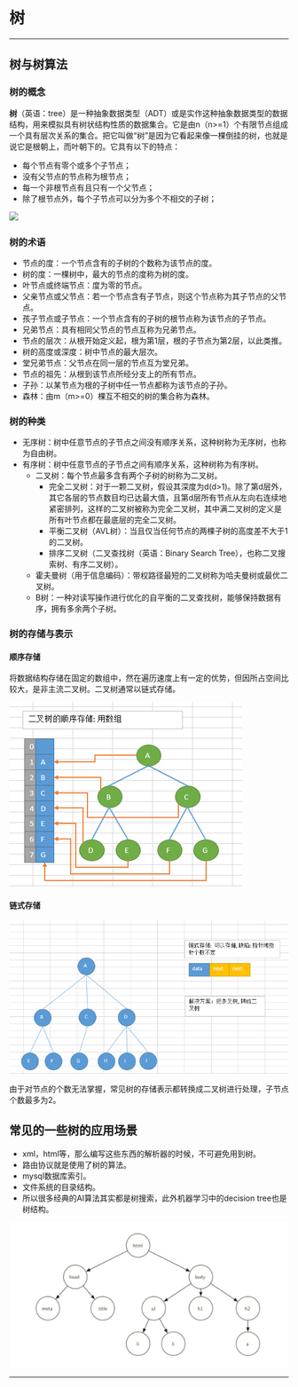 # 树


***

## 树与树算法
### 树的概念

**树**（英语：tree）是一种抽象数据类型（ADT）或是实作这种抽象数据类型的数据结构，用来模拟具有树状结构性质的数据集合。它是由n（n>=1）个有限节点组成一个具有层次关系的集合。把它叫做“树”是因为它看起来像一棵倒挂的树，也就是说它是根朝上，而叶朝下的。它具有以下的特点：

* 每个节点有零个或多个子节点；
* 没有父节点的节点称为根节点；
* 每一个非根节点有且只有一个父节点；
* 除了根节点外，每个子节点可以分为多个不相交的子树；

![](images/树.png)

### 树的术语
* 节点的度：一个节点含有的子树的个数称为该节点的度。
* 树的度：一棵树中，最大的节点的度称为树的度。
* 叶节点或终端节点：度为零的节点。
* 父亲节点或父节点：若一个节点含有子节点，则这个节点称为其子节点的父节点。
* 孩子节点或子节点：一个节点含有的子树的根节点称为该节点的子节点。
* 兄弟节点：具有相同父节点的节点互称为兄弟节点。
* 节点的层次：从根开始定义起，根为第1层，根的子节点为第2层，以此类推。
* 树的高度或深度：树中节点的最大层次。
* 堂兄弟节点：父节点在同一层的节点互为堂兄弟。
* 节点的祖先：从根到该节点所经分支上的所有节点。
* 子孙：以某节点为根的子树中任一节点都称为该节点的子孙。
* 森林：由m（m>=0）棵互不相交的树的集合称为森林。

### 树的种类
* 无序树：树中任意节点的子节点之间没有顺序关系，这种树称为无序树，也称为自由树。
* 有序树：树中任意节点的子节点之间有顺序关系，这种树称为有序树。
  * 二叉树：每个节点最多含有两个子树的树称为二叉树。
    * 完全二叉树：对于一颗二叉树，假设其深度为d(d>1)。除了第d层外，其它各层的节点数目均已达最大值，且第d层所有节点从左向右连续地紧密排列，这样的二叉树被称为完全二叉树，其中满二叉树的定义是所有叶节点都在最底层的完全二叉树。
    * 平衡二叉树（AVL树）：当且仅当任何节点的两棵子树的高度差不大于1的二叉树。
    * 排序二叉树（二叉查找树（英语：Binary Search Tree），也称二叉搜索树、有序二叉树）。
  * 霍夫曼树（用于信息编码）：带权路径最短的二叉树称为哈夫曼树或最优二叉树。
  * B树：一种对读写操作进行优化的自平衡的二叉查找树，能够保持数据有序，拥有多余两个子树。

### 树的存储与表示

#### 顺序存储
将数据结构存储在固定的数组中，然在遍历速度上有一定的优势，但因所占空间比较大，是非主流二叉树。二叉树通常以链式存储。

![](images/树的顺序存储.png)

#### 链式存储

![](images/树的链式存储.png)

由于对节点的个数无法掌握，常见树的存储表示都转换成二叉树进行处理，子节点个数最多为2。

## 常见的一些树的应用场景
* xml，html等，那么编写这些东西的解析器的时候，不可避免用到树。
* 路由协议就是使用了树的算法。
* mysql数据库索引。
* 文件系统的目录结构。
* 所以很多经典的AI算法其实都是树搜索，此外机器学习中的decision tree也是树结构。

![](images/网页结构.jpg)


***